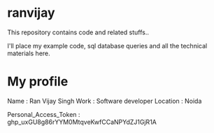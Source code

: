 # ranvijay
This repository contains code and related stuffs..

I'll place my example code, sql database queries and all the technical materials here.

# My profile
Name : Ran Vijay Singh
Work : Software developer
Location : Noida

Personal_Access_Token : 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

